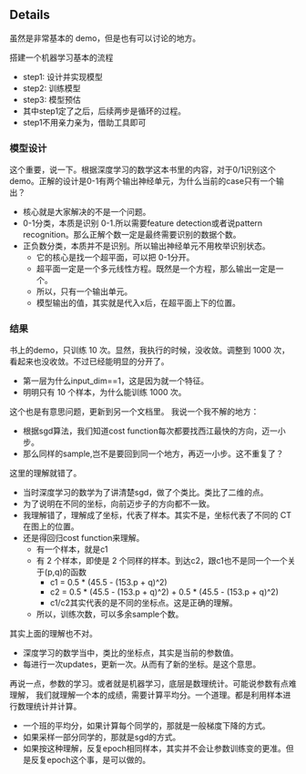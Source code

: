 ## Details

虽然是非常基本的 demo，但是也有可以讨论的地方。

搭建一个机器学习基本的流程
- step1: 设计并实现模型
- step2: 训练模型
- step3: 模型预估
- 其中step1定了之后，后续两步是循环的过程。
- step1不用亲力亲为，借助工具即可

### 模型设计

这个重要，说一下。根据深度学习的数学这本书里的内容，对于0/1识别这个
demo。正解的设计是0-1有两个输出神经单元，为什么当前的case只有一个输出？

- 核心就是大家解决的不是一个问题。
- 0-1分类，本质是识别 0-1.所以需要feature detection或者说pattern recognition。那么正解个数一定是最终需要识别的数据个数。
- 正负数分类，本质并不是识别。所以输出神经单元不用枚举识别状态。
  - 它的核心是找一个超平面，可以把 0-1分开。
  - 超平面一定是一个多元线性方程。既然是一个方程，那么输出一定是一个。
  - 所以，只有一个输出单元。
  - 模型输出的值，其实就是代入x后，在超平面上下的位置。

### 结果

书上的demo，只训练 10 次。显然，我执行的时候，没收敛。调整到 1000 次，看起来也没收敛。不过已经能明显的分开了。

- 第一层为什么input_dim==1，这是因为就一个特征。
- 明明只有 10 个样本，为什么能训练 1000 次。

这个也是有意思问题，更新到另一个文档里。
我说一个我不解的地方：
- 根据sgd算法，我们知道cost function每次都要找西江最快的方向，迈一小步。
- 那么同样的sample,岂不是要回到同一个地方，再迈一小步。这不重复了？

这里的理解就错了。
- 当时深度学习的数学为了讲清楚sgd，做了个类比。类比了二维的点。
- 为了说明在不同的坐标，向前迈步子的方向都不一致。
- 我理解错了，理解成了坐标，代表了样本。其实不是，坐标代表了不同的 CT 在图上的位置。
- 还是得回归cost function来理解。
  - 有一个样本，就是c1
  - 有 2 个样本，即使是 2 个同样的样本。到达c2，跟c1也不是同一个一个关于(p,q)的函数
    - c1 = 0.5 * (45.5 - (153.p + q)^2)
    - c2 = 0.5 * (45.5 - (153.p + q)^2) + 0.5 * (45.5 - (153.p + q)^2)
    - c1/c2其实代表的是不同的坐标点。这是正确的理解。
  - 所以，训练次数，可以多余sample个数。

其实上面的理解也不对。
- 深度学习的数学当中，类比的坐标点，其实是当前的参数值。
- 每进行一次updates，更新一次。从而有了新的坐标。是这个意思。

再说一点，参数的学习。或者就是机器学习，底层是数理统计。可能说参数有点难理解，
我们就理解一个本的成绩，需要计算平均分。一个道理。都是利用样本进行数理统计并计算。
- 一个班的平均分，如果计算每个同学的，那就是一般梯度下降的方式。
- 如果采样一部分同学的，那就是sgd的方式。
- 如果按这种理解，反复epoch相同样本，其实并不会让参数训练变的更准。但是反复epoch这个事，是可以做的。